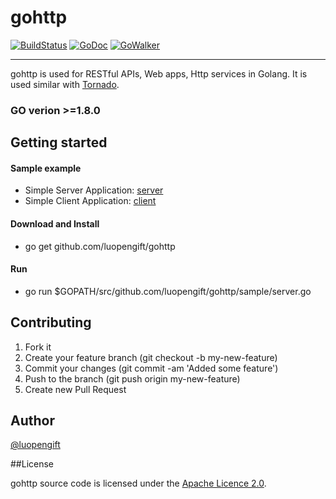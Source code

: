 # gohttp
[![BuildStatus](https://travis-ci.org/luopengift/gohttp.svg?branch=master)](https://travis-ci.org/luopengift/gohttp)
[![GoDoc](https://godoc.org/github.com/luopengift/gohttp?status.svg)](https://godoc.org/github.com/luopengift/gohttp)
[![GoWalker](https://gowalker.org/api/v1/badge)](https://gowalker.org/github.com/luopengift/gohttp)

---

gohttp is used for RESTful APIs, Web apps, Http services in Golang.
It is used similar with [Tornado](http://www.tornadoweb.org).

### GO verion >=1.8.0

## Getting started

#### Sample example

* Simple Server Application: [server](https://github.com/luopengift/gohttp/blob/master/sample/server.go)
* Simple Client Application: [client](https://github.com/luopengift/gohttp/blob/master/sample/client.go)

#### Download and Install
* go get github.com/luopengift/gohttp

#### Run
* go run  $GOPATH/src/github.com/luopengift/gohttp/sample/server.go

## Contributing

1. Fork it
2. Create your feature branch (git checkout -b my-new-feature)
3. Commit your changes (git commit -am 'Added some feature')
4. Push to the branch (git push origin my-new-feature)
5. Create new Pull Request

## Author
[@luopengift](luopengift@foxmail.com)

##License

gohttp source code is licensed under the [Apache Licence 2.0](http://www.apache.org/licenses/LICENSE-2.0.html).

